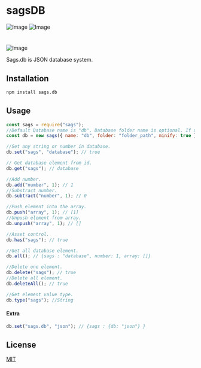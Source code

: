 # sagsDB


![Image](https://img.shields.io/npm/v/sags.db?color=%2351F9C0&label=electus-db) 
![Image](https://img.shields.io/npm/dt/sags.db.svg?color=%2351FC0&maxAge=3600) 
#
![Image](https://nodei.co/npm/sags.db.png?downloads=true&downloadRank=true&stars=true)
<br>


Sags.db is JSON database system.

## Installation

```bash
npm install sags.db
```

## Usage

```js
const sags = require("sags");
//Default Database name is "db". Database folder name is optional. If u dont wanna minify set "minify" false.
const db = new sags({ name: "db", folder: "folder_path", minify: true });

//Set any string or number in database.
db.set("sags", "database"); // true

// Get database element from id.
db.get("sags"); // database

//Add number.
db.add("number", 1); // 1
//Substract number.
db.subtract("number", 1); // 0

//Push element into the array.
db.push("array", 1); // [1]
//Unpush element from array.
db.unpush("array", 1); // []

//Asset control.
db.has("sags"); // true

//Get all database element.
db.all(); // {sags : "database", number: 1, array: []}

//Delete one element.
db.delete("sags"); // true
//Delete all element.
db.deleteAll(); // true

//Get element value type.
db.type("sags"); //String

```
#### Extra

```js
db.set("sags.db", "json"); // {sags : {db: "json"} }
```


## License
[MIT](https://choosealicense.com/licenses/mit/)